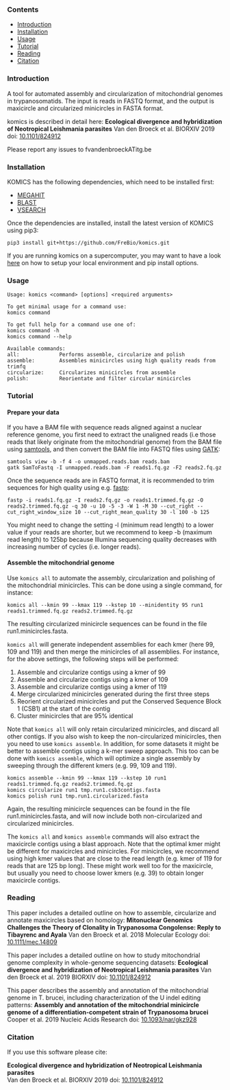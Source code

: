 ### Contents
  * [Introduction](#introduction)
  * [Installation](#installation)
  * [Usage](#usage)
  * [Tutorial](#tutorial)
  * [Reading](#reading)
  * [Citation](#citation)


### Introduction
A tool for automated assembly and circularization of mitochondrial genomes in trypanosomatids. The input is reads in FASTQ format, and the output is maxicircle and circularized minicircles in FASTA format.

komics is described in detail here:
__Ecological divergence and hybridization of Neotropical Leishmania parasites__
Van den Broeck et al. BIORXIV 2019 doi: [10.1101/824912](https://www.biorxiv.org/content/10.1101/824912v1)

Please report any issues to fvandenbroeckATitg.be


### Installation
KOMICS has the following dependencies, which need to be installed first:
  * [MEGAHIT](http://www.metagenomics.wiki/tools/assembly/megahit)
  * [BLAST](https://blast.ncbi.nlm.nih.gov/Blast.cgi?CMD=Web&PAGE_TYPE=BlastDocs&DOC_TYPE=Download)
  * [VSEARCH](https://github.com/torognes/vsearch)

Once the dependencies are installed, install the latest version of KOMICS using pip3:
```
pip3 install git+https://github.com/FreBio/komics.git
```

If you are running komics on a supercomputer, you may want to have a look [here](https://vlaams-supercomputing-centrum-vscdocumentation.readthedocs-hosted.com/en/latest/software/python_package_management.html#alternatives-to-conda) on how to setup your local environment and pip install options.


### Usage
```
Usage: komics <command> [options] <required arguments>

To get minimal usage for a command use:
komics command

To get full help for a command use one of:
komics command -h
komics command --help

Available commands:
all:         	 Performs assemble, circularize and polish
assemble:    	 Assembles minicircles using high quality reads from trimfq
circularize: 	 Circularizes minicircles from assemble
polish:      	 Reorientate and filter circular minicircles
```


### Tutorial

#### Prepare your data
If you have a BAM file with sequence reads aligned against a nuclear reference genome, you first need to extract the unaligned reads (i.e those reads that likely originate from the mitochondrial genome) from the BAM file using [samtools](http://www.htslib.org), and then convert the BAM file into FASTQ files using [GATK](https://gatk.broadinstitute.org/hc/en-us):
```
samtools view -b -f 4 -o unmapped.reads.bam reads.bam
gatk SamToFastq -I unmapped.reads.bam -F reads1.fq.gz -F2 reads2.fq.gz
```

Once the sequence reads are in FASTQ format, it is recommended to trim sequences for high quality using e.g. [fastp](https://github.com/OpenGene/fastp):
```
fastp -i reads1.fq.gz -I reads2.fq.gz -o reads1.trimmed.fq.gz -O reads2.trimmed.fq.gz -q 30 -u 10 -5 -3 -W 1 -M 30 --cut_right --cut_right_window_size 10 --cut_right_mean_quality 30 -l 100 -b 125
```
You might need to change the setting -l (minimum read length) to a lower value if your reads are shorter, but we recommend to keep -b (maximum read length) to 125bp because Illumina sequencing quality decreases with increasing number of cycles (i.e. longer reads).


#### Assemble the mitochondrial genome
Use `komics all` to automate the assembly, circularization and polishing of the mitochondrial minicircles. This can be done using a single command, for instance:
```
komics all --kmin 99 --kmax 119 --kstep 10 --minidentity 95 run1 reads1.trimmed.fq.gz reads2.trimmed.fq.gz
```

The resulting circularized minicircle sequences can be found in the file run1.minicircles.fasta.

`komics all` will generate independent assemblies for each kmer (here 99, 109 and 119) and then merge the minicircles of all assemblies. For instance, for the above settings, the following steps will be performed:
1. Assemble and circularize contigs using a kmer of 99
1. Assemble and circularize contigs using a kmer of 109
1. Assemble and circularize contigs using a kmer of 119
1. Merge circularized minicircles generated during the first three steps
1. Reorient circularized minicircles and put the Conserved Sequence Block 1 (CSB1) at the start of the contig
1. Cluster minicircles that are 95% identical

Note that `komics all` will only retain circularized minicircles, and discard all other contigs. If you also wish to keep the non-circularized minicircles, then you need to use `komics assemble`. In addition, for some datasets it might be better to assemble contigs using a k-mer sweep approach. This too can be done with `komics assemble`, which will optimize a single assembly by sweeping through the different kmers (e.g. 99, 109 and 119).
```
komics assemble --kmin 99 --kmax 119 --kstep 10 run1 reads1.trimmed.fq.gz reads2.trimmed.fq.gz
komics circularize run1 tmp.run1.csb3contigs.fasta
komics polish run1 tmp.run1.circularized.fasta
```

Again, the resulting minicircle sequences can be found in the file run1.minicircles.fasta, and will now include both non-circularized and circularized minicircles.

The `komics all` and `komics assemble` commands will also extract the maxicircle contigs using a blast approach. Note that the optimal kmer might be different for maxicircles and minicircles. For minicircles, we recommend using high kmer values that are close to the read length (e.g. kmer of 119 for reads that are 125 bp long). These might work well too for the maxicircle, but usually you need to choose lower kmers (e.g. 39) to obtain longer maxicircle contigs.


### Reading
This paper includes a detailed outline on how to assemble, circularize and annotate maxicircles based on homology:
__Mitonuclear Genomics Challenges the Theory of Clonality in Trypanosoma Congolense: Reply to Tibayrenc and Ayala__
Van den Broeck et al. 2018 Molecular Ecology doi: [10.1111/mec.14809](https://pubmed.ncbi.nlm.nih.gov/30142241/)

This paper includes a detailed outline on how to study mitochondrial genome complexity in whole-genome sequencing datasets:
__Ecological divergence and hybridization of Neotropical Leishmania parasites__
Van den Broeck et al. 2019 BIORXIV doi: [10.1101/824912](https://www.biorxiv.org/content/10.1101/824912v1)

This paper describes the assembly and annotation of the mitochondrial genome in T. brucei, including characterization of the U indel editing patterns:
__Assembly and annotation of the mitochondrial minicircle genome of a differentiation-competent strain of Trypanosoma brucei__
Cooper et al. 2019 Nucleic Acids Research doi: [10.1093/nar/gkz928](https://academic.oup.com/nar/article/47/21/11304/5609525)


### Citation
If you use this software please cite:

__Ecological divergence and hybridization of Neotropical Leishmania parasites__   
Van den Broeck et al. BIORXIV 2019 doi: [10.1101/824912](https://www.biorxiv.org/content/10.1101/824912v1)

